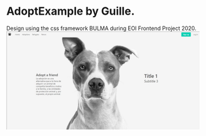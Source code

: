 # AdoptExample by Guille. 
Design using the css framework BULMA during EOI Frontend Project 2020.
![alt text](https://github.com/gfs2395/Adoption-Template/blob/master/assets/1.JPG?raw=true)
